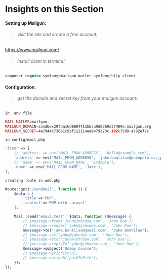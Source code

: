 # Insights on this Section
#### Setting up Mailgun:
> ###### visit the site and create a free account:
https://www.mailgun.com/
> ###### install client in terminal:
```php
composer require symfony/mailgun-mailer symfony/http-client
```
#### Configuration:
> ###### get the domain and secret key from your mailgun account:
`in .env file`
```php
MAIL_MAILER=mailgun
MAILGUN_DOMAIN=sandbox29fba16d8604411bbca9d0369a27489e.mailgun.org
MAILGUN_SECRET=4a7944c73861c9bf112114ea9479323c-102c75d8-a782ef7c
```
`in config/mail.php`
```php
'from' => [
    // 'address' => env('MAIL_FROM_ADDRESS', 'hello@example.com'),
    'address' => env('MAIL_FROM_ADDRESS', 'jake.bontilao@nabepero.co.jp'),
    // 'name' => env('MAIL_FROM_NAME', 'Example'),
    'name' => env('MAIL_FROM_NAME', 'Jake'),
],
```
`creating route in web.php`
```php
Route::get('/sendmail', function () {
    $data = [
        'title'=>'PHP',
        'content'=>'PHP with Laravel'
    ];

    Mail::send('email.test', $data, function ($message) {
        // $message->from('john@johndoe.com', 'John Doe');
        // $message->sender('john@johndoe.com', 'John Doe');
        $message->to('jake.bontilao@gmail.com', 'Jake Bontilao');
        // $message->cc('john@johndoe.com', 'John Doe');
        // $message->bcc('john@johndoe.com', 'John Doe');
        // $message->replyTo('john@johndoe.com', 'John Doe');
        $message->subject('Udemy Course');
        // $message->priority(3);
        // $message->attach('pathToFile');
    });
});
```
